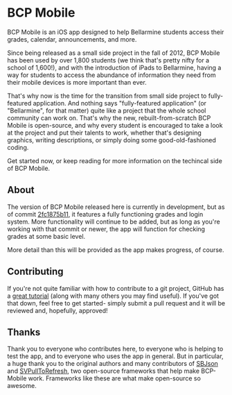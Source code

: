 BCP Mobile
==========

BCP Mobile is an iOS app designed to help Bellarmine students access their grades, calendar, announcements, and more.

Since being released as a small side project in the fall of 2012, BCP Mobile has been used by over 1,800 students (we think that's pretty nifty for a school of 1,600!), and with the introduction of iPads to Bellarmine, having a way for students to access the abundance of information they need from their mobile devices is more important than ever.

That's why now is the time for the transition from small side project to fully-featured application. And nothing says "fully-featured application" (or "Bellarmine", for that matter) quite like a project that the whole school community can work on. That's why the new, rebuilt-from-scratch BCP Mobile is open-source, and why every student is encouraged to take a look at the project and put their talents to work, whether that's designing graphics, writing descriptions, or simply doing some good-old-fashioned coding.

Get started now, or keep reading for more information on the techincal side of BCP Mobile.

About
-----

The version of BCP Mobile released here is currently in development, but as of commit [2fc1875b11](https://github.com/KingfishDevelopment/BCP-Mobile/commit/2fc1875b112eb301001abaa10517a6adba1d8603), it features a fully functioning grades and login system. More functionality will continue to be added, but as long as you're working with that commit or newer, the app will function for checking grades at some basic level.

More detail than this will be provided as the app makes progress, of course.

Contributing
------------

If you're not quite familiar with how to contribute to a git project, GitHub has a [great tutorial](https://help.github.com/articles/fork-a-repo) (along with many others you may find useful). If you've got that down, feel free to get started- simply submit a pull request and it will be reviewed and, hopefully, approved!

Thanks
-----

Thank you to everyone who contributes here, to everyone who is helping to test the app, and to everyone who uses the app in general.
But in particular, a huge thank you to the original authors and many contributors of [SBJson](https://github.com/stig/json-framework/) and [SVPullToRefresh](https://github.com/samvermette/SVPullToRefresh), two open-source frameworks that help make BCP-Mobile work. Frameworks like these are what make open-source so awesome.